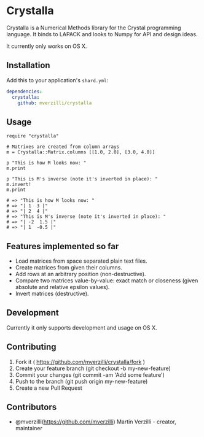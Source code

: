 # Crystalla

Crystalla is a Numerical Methods library for the Crystal programming language. It binds to LAPACK and looks to Numpy for API and design ideas. 

It currently only works on OS X.

## Installation

Add this to your application's `shard.yml`:

```yaml
dependencies:
  crystalla:
    github: mverzilli/crystalla
```

## Usage

```crystal
require "crystalla"

# Matrixes are created from column arrays
m = Crystalla::Matrix.columns [[1.0, 2.0], [3.0, 4.0]]

p "This is how M looks now: "
m.print

p "This is M's inverse (note it's inverted in place): "
m.invert!
m.print

# => "This is how M looks now: "
# => "| 1  3 |"
# => "| 2  4 |"
# => "This is M's inverse (note it's inverted in place): "
# => "| -2  1.5 |"
# => "| 1  -0.5 |"
```

## Features implemented so far

* Load matrices from space separated plain text files.
* Create matrices from given their columns.
* Add rows at an arbitrary position (non-destructive).
* Compare two matrices value-by-value: exact match or closeness (given absolute and relative epsilon values).
* Invert matrices (destructive).

## Development

Currently it only supports development and usage on OS X. 

## Contributing

1. Fork it ( https://github.com/mverzilli/crystalla/fork )
2. Create your feature branch (git checkout -b my-new-feature)
3. Commit your changes (git commit -am 'Add some feature')
4. Push to the branch (git push origin my-new-feature)
5. Create a new Pull Request

## Contributors

- @mverzilli(https://github.com/mverzilli) Martin Verzilli - creator, maintainer

